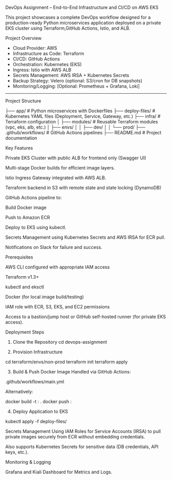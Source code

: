 DevOps Assignment – End-to-End Infrastructure and CI/CD on AWS EKS

This project showcases a complete DevOps workflow designed for a production-ready Python microservices application deployed on a private EKS cluster using Terraform,GitHub Actions, Istio, and ALB.

Project Overview

- Cloud Provider: AWS
- Infrastructure as Code: Terraform
- CI/CD: GitHub Actions
- Orchestration: Kubernetes (EKS)
- Ingress: Istio with AWS ALB
- Secrets Management: AWS IRSA + Kubernetes Secrets
- Backup Strategy: Velero (optional: S3/cron for DB snapshots)
- Monitoring/Logging: [Optional: Prometheus + Grafana, Loki]

---

Project Structure

├── app/                          # Python microservices with Dockerfiles
├── deploy-files/                # Kubernetes YAML files (Deployment, Service, Gateway, etc.)
├── infra/                       # Terraform configuration
│   ├── modules/                 # Reusable Terraform modules (vpc, eks, alb, etc.)
│   ├── envs/
│   │   ├── dev/
│   │   └── prod/
├── .github/workflows/           # GitHub Actions pipelines
├── README.md                    # Project documentation

Key Features

Private EKS Cluster with public ALB for frontend only (Swagger UI)

Multi-stage Docker builds for efficient image layers.

Istio Ingress Gateway integrated with AWS ALB. 

Terraform backend in S3 with remote state and state locking (DynamoDB)

GitHub Actions pipeline to:

Build Docker image

Push to Amazon ECR

Deploy to EKS using kubectl.

Secrets Management using Kubernetes Secrets and AWS IRSA for ECR pull.

Notifications on Slack for failure and success.

Prerequisites

AWS CLI configured with appropriate IAM access

Terraform v1.3+

kubectl and eksctl

Docker (for local image build/testing)

IAM role with ECR, S3, EKS, and EC2 permissions

Access to a bastion/jump host or GitHub self-hosted runner (for private EKS access).

Deployment Steps

1. Clone the Repository
cd devops-assignment

2. Provision Infrastructure

cd terraform/envs/non-prod
terraform init
terraform apply

3. Build & Push Docker Image
Handled via GitHub Actions:

.github/workflows/main.yml

Alternatively:

docker build -t <ecr-uri>:<tag> .
docker push <ecr-uri>:<tag>

4. Deploy Application to EKS

kubectl apply -f deploy-files/

Secrets Management
Using IAM Roles for Service Accounts (IRSA) to pull private images securely from ECR without embedding credentials.

Also supports Kubernetes Secrets for sensitive data (DB credentials, API keys, etc.).

Monitoring & Logging

Grafana and Kiali Dashboard for Metrics and Logs.
